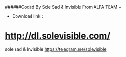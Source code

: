 ######Coded By Sole Sad & Invisible From ALFA TEAM ~

- Download link : 
# http://dl.solevisible.com/


sole sad & Invisible 
https://telegram.me/solevisible
